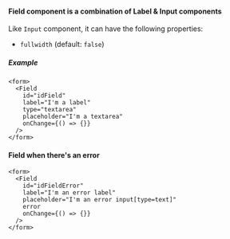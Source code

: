 #### Field component is a combination of Label & Input components

Like `Input` component, it can have the following properties:

* `fullwidth` (default: `false`)

##### Example

```
<form>
  <Field 
    id="idField" 
    label="I'm a label" 
    type="textarea"
    placeholder="I'm a textarea"
    onChange={() => {}}
  />
</form>
```

#### Field when there's an error

```
<form>
  <Field 
    id="idFieldError" 
    label="I'm an error label" 
    placeholder="I'm an error input[type=text]" 
    error
    onChange={() => {}}
  />
</form>
```
